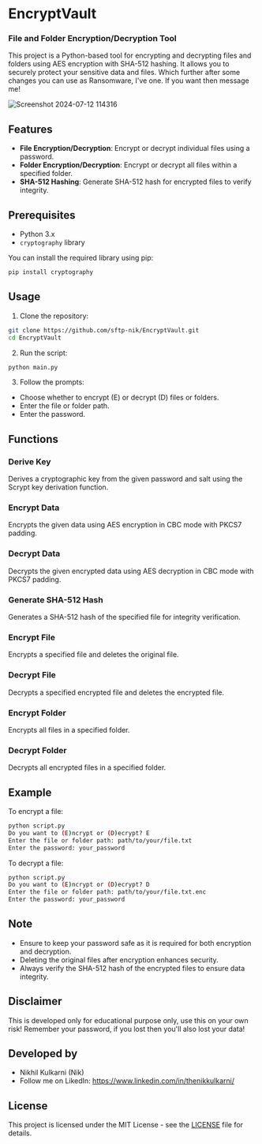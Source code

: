 # EncryptVault

### File and Folder Encryption/Decryption Tool

This project is a Python-based tool for encrypting and decrypting files and folders using AES encryption with SHA-512 hashing. It allows you to securely protect your sensitive data and files. Which further after some changes you can use as Ransomware, I've one. If you want then message me!

![Screenshot 2024-07-12 114316](https://github.com/user-attachments/assets/e71faf5c-5525-4bdc-a93c-7b05a47d237b)


## Features

- **File Encryption/Decryption**: Encrypt or decrypt individual files using a password.
- **Folder Encryption/Decryption**: Encrypt or decrypt all files within a specified folder.
- **SHA-512 Hashing**: Generate SHA-512 hash for encrypted files to verify integrity.

## Prerequisites

- Python 3.x
- `cryptography` library

You can install the required library using pip:

```bash
pip install cryptography
```

## Usage

1. Clone the repository:

```bash
git clone https://github.com/sftp-nik/EncryptVault.git
cd EncryptVault
```

2. Run the script:

```bash
python main.py
```

3. Follow the prompts:

- Choose whether to encrypt (E) or decrypt (D) files or folders.
- Enter the file or folder path.
- Enter the password.

## Functions

### Derive Key

Derives a cryptographic key from the given password and salt using the Scrypt key derivation function.

### Encrypt Data

Encrypts the given data using AES encryption in CBC mode with PKCS7 padding.

### Decrypt Data

Decrypts the given encrypted data using AES decryption in CBC mode with PKCS7 padding.

### Generate SHA-512 Hash

Generates a SHA-512 hash of the specified file for integrity verification.

### Encrypt File

Encrypts a specified file and deletes the original file.

### Decrypt File

Decrypts a specified encrypted file and deletes the encrypted file.

### Encrypt Folder

Encrypts all files in a specified folder.

### Decrypt Folder

Decrypts all encrypted files in a specified folder.

## Example

To encrypt a file:

```bash
python script.py
Do you want to (E)ncrypt or (D)ecrypt? E
Enter the file or folder path: path/to/your/file.txt
Enter the password: your_password
```

To decrypt a file:

```bash
python script.py
Do you want to (E)ncrypt or (D)ecrypt? D
Enter the file or folder path: path/to/your/file.txt.enc
Enter the password: your_password
```

## Note

- Ensure to keep your password safe as it is required for both encryption and decryption.
- Deleting the original files after encryption enhances security.
- Always verify the SHA-512 hash of the encrypted files to ensure data integrity.

## Disclaimer 
This is developed only for educational purpose only, use this on your own risk! Remember your password, if you lost then you'll also lost your data!

## Developed by

- Nikhil Kulkarni (Nik)
- Follow me on LikedIn: https://www.linkedin.com/in/thenikkulkarni/

## License

This project is licensed under the MIT License - see the [LICENSE](LICENSE) file for details.

